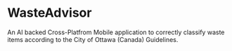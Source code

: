 # WasteAdvisor
An AI backed Cross-Platfrom Mobile application to correctly classify waste items 
according to the City of Ottawa (Canada) Guidelines.
